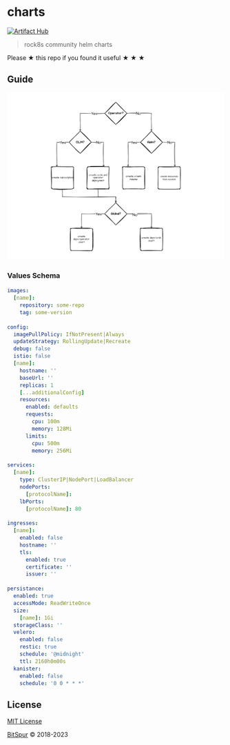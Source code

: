 # charts

[![Artifact Hub](https://img.shields.io/endpoint?url=https://artifacthub.io/badge/repository/risserlabs)](https://artifacthub.io/packages/search?repo=risserlabs)

> rock8s community helm charts

Please ★ this repo if you found it useful ★ ★ ★

## Guide

![](/assets//deployment-decision.jpg)

### Values Schema

```yaml
images:
  [name]:
    repository: some-repo
    tag: some-version

config:
  imagePullPolicy: IfNotPresent|Always
  updateStrategy: RollingUpdate|Recreate
  debug: false
  istio: false
  [name]:
    hostname: ''
    baseUrl: ''
    replicas: 1
    [...additionalConfig]
    resources:
      enabled: defaults
      requests:
        cpu: 100m
        memory: 128Mi
      limits:
        cpu: 500m
        memory: 256Mi

services:
  [name]:
    type: ClusterIP|NodePort|LoadBalancer
    nodePorts:
      [protocolName]:
    lbPorts:
      [protocolName]: 80

ingresses:
  [name]:
    enabled: false
    hostname: ''
    tls:
      enabled: true
      certificate: ''
      issuer: ''

persistance:
  enabled: true
  accessMode: ReadWriteOnce
  size:
    [name]: 1Gi
  storageClass: ''
  velero:
    enabled: false
    restic: true
    schedule: '@midnight'
    ttl: 2160h0m00s
  kanister:
    enabled: false
    schedule: '0 0 * * *'
```

## License

[MIT License](/LICENSE)

[BitSpur](https://bitspur.com) © 2018-2023
